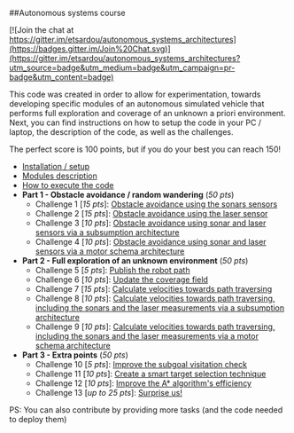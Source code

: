 ##Autonomous systems course

[![Join the chat at https://gitter.im/etsardou/autonomous_systems_architectures](https://badges.gitter.im/Join%20Chat.svg)](https://gitter.im/etsardou/autonomous_systems_architectures?utm_source=badge&utm_medium=badge&utm_campaign=pr-badge&utm_content=badge)

This code was created in order to allow for experimentation, towards developing specific modules of an autonomous simulated vehicle that performs full exploration and coverage of an unknown a priori environment. Next, you can find instructions on how to setup the code in your PC / laptop, the description of the code, as well as the challenges.

The perfect score is 100 points, but if you do your best you can reach 150!

- [Installation / setup](https://github.com/etsardou/autonomous_systems_architectures/wiki/Installation-&--setup)
- [Modules description](https://github.com/etsardou/autonomous_systems_architectures/wiki/Modules-description)
- [How to execute the code](https://github.com/etsardou/autonomous_systems_architectures/wiki/How-to-execute-the-code)
- **Part 1 - Obstacle avoidance / random wandering** (*50 pts*)
	- Challenge 1 [*15 pts*]: [Obstacle avoidance using the sonars sensors](https://github.com/etsardou/autonomous_systems_architectures/wiki/Challenge-1:-Obstacle-avoidance-using-the-sonars-sensors)
	- Challenge 2 [*15 pts*]: [Obstacle avoidance using the laser sensor](https://github.com/etsardou/autonomous_systems_architectures/wiki/Challenge-2:-Obstacle-avoidance-using-the-laser-sensor)
	- Challenge 3 [*10 pts*]: [Obstacle avoidance using sonar and laser sensors via a subsumption architecture](https://github.com/etsardou/autonomous_systems_architectures/wiki/Challenge-3:-Obstacle-avoidance-using-sonar-and-laser-sensors-via-a-subsumption-architecture)
	- Challenge 4 [*10 pts*]: [Obstacle avoidance using sonar and laser sensors via a motor schema architecture](https://github.com/etsardou/autonomous_systems_architectures/wiki/Challenge-4:-Obstacle-avoidance-using-sonar-and-laser-sensors-via-a-motor-schema-architecture)
- **Part 2 - Full exploration of an unknown environment** (*50 pts*)
	- Challenge 5 [*5 pts*]: [Publish the robot path](https://github.com/etsardou/autonomous_systems_architectures/wiki/Challenge-5:-Publish-the-robot-path)
	- Challenge 6 [*10 pts*]: [Update the coverage field](https://github.com/etsardou/autonomous_systems_architectures/wiki/Challenge-6:-Update-the-coverage-field)
	- Challenge 7 [*15 pts*]: [Calculate velocities towards path traversing](https://github.com/etsardou/autonomous_systems_architectures/wiki/Challenge-7:-Calculate-velocities-towards-path-traversing)
	- Challenge 8 [*10 pts*]: [Calculate velocities towards path traversing, including the sonars and the laser measurements via a subsumption architecture](https://github.com/etsardou/autonomous_systems_architectures/wiki/Challenge-8:-Calculate-velocities-towards-path-traversing,-including-the-sonars-and-the-laser-measurements-via-a-subsumption-architecture)
	- Challenge 9 [*10 pts*]: [Calculate velocities towards path traversing, including the sonars and the laser measurements via a motor schema architecture](https://github.com/etsardou/autonomous_systems_architectures/wiki/Challenge-9:-Calculate-velocities-towards-path-traversing,-including-the-sonars-and-the-laser-measurements-via-a-motor-schema-architecture)
- **Part 3 - Extra points** (*50 pts*)
	- Challenge 10 [*5 pts*]: [Improve the subgoal visitation check](https://github.com/etsardou/autonomous_systems_architectures/wiki/Challenge-10:-Improve-the-subgoal-visitation-check)
	- Challenge 11 [*10 pts*]: [Create a smart target selection technique](https://github.com/etsardou/autonomous_systems_architectures/wiki/Challenge-11:-Create-a-smart-target-selection-technique)
	- Challenge 12 [*10 pts*]: [Improve the A* algorithm's efficiency](https://github.com/etsardou/autonomous_systems_architectures/wiki/Challenge-12:-Improve-the-A*-algorithm's-efficiency)
	- Challenge 13 [*up to 25 pts*]: [Surprise us!](https://github.com/etsardou/autonomous_systems_architectures/wiki/Challenge-13:-Surprise-us!)

PS: You can also contribute by providing more tasks (and the code needed to deploy them)
